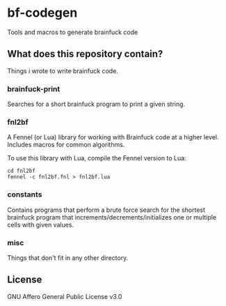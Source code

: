 # bf-codegen
Tools and macros to generate brainfuck code

## What does this repository contain?
Things i wrote to write brainfuck code.

### brainfuck-print
Searches for a short brainfuck program to print a given string.

### fnl2bf
A Fennel (or Lua) library for working with Brainfuck code at a higher level. Includes macros for common algorithms.

To use this library with Lua, compile the Fennel version to Lua:
```
cd fnl2bf
fennel -c fnl2bf.fnl > fnl2bf.lua
```

### constants
Contains programs that perform a brute force search for the shortest brainfuck program that increments/decrements/initializes one or multiple cells with given values.

### misc
Things that don't fit in any other directory.

## License
GNU Affero General Public License v3.0
